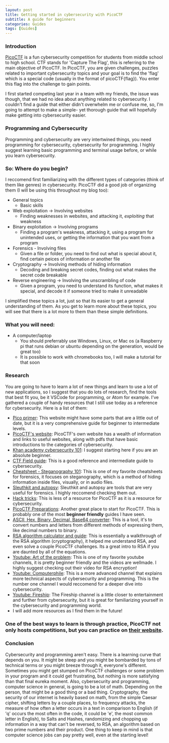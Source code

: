 ```yaml
---
layout: post
title: Getting started in cybersecurity with PicoCTF
subtitle: A guide for beginners
categories: Guides
tags: [Guides]
---
```

### Introduction
[PicoCTF](https://picoctf.org/) is a fun cybersecurity competition for students from middle school to high school. CTF stands for 'Capture The Flag', this is referring to the main objective of PicoCTF. In PicoCTF, you are given challenges, puzzles related to important cybersecurity topics and your goal is to find the 'flag' which is a special code (usually in the format of picoCTF{flag}). You enter this flag into the challenge to gain points. 

I first started competing last year in a team with my friends, the issue was though, that we had no idea about anything related to cybersecurity. I couldn't find a guide that either didn't overwhelm me or confuse me, so, I'm going to attempt to make a simple- yet thorough guide that will hopefully make getting into cybersecurity easier.  
### Programming and Cybersecurity
Programming and cybersecurity are very intertwined things, you need programming for cybersecurity, cybersecurity for programming. I highly suggest learning basic programming and terminal usage before, or while you learn cybersecurity.
### So: Where do you begin?
I reccomend first familiarizing with the different types of categories (think of them like genres) in cybersecurity. PicoCTF did a good job of organizing them (I will be using this throughout my blog too):
- General topics
  - Basic skills
- Web exploitation -> Involving websites
  - Finding weaknesses in websites, and attacking it, *exploiting* that weakness
- Binary exploitation -> Involving programs
  - Finding a program's weakness, attacking it, using a program for unintended uses, or getting the information that you want from a program
- Forensics - Involving files
  - Given a file or folder, you need to find out what is special about it, find certain peices of information or another file
- Cryptography -> Involving methods of hiding information
  - Decoding and breaking secret codes, finding out what makes the secret code breakable
- Reverse engineering -> Involving the unscrambling of code
  - Given a program, you need to understand its function, what makes it special, and decode it if someone tried to make it unreadable

I simplified these topics a lot, just so that its easier to get a general understanding of them. As you get to learn more about these topics, you will see that there is a lot more to them than these simple definitions.
### What you will need:
- A computer/laptop
  - You should preferrably use Windows, Linux, or Mac os (a Raspberry pi that runs debian or ubuntu depending on the generation, would be great too)
  - It is possible to work with chromebooks too, I will make a tutorial for that soon

### Research
You are going to have to learn a lot of new things and learn to use a lot of new applications, so I suggest that you do lots of research, find the tools that best fit you, be it VSCode for programming, or Atom for example.
I've gathered a couple of handy resources that I still use today as a reference for cybersecurity. 
Here is a list of them:
- [Pico primer](https://primer.picoctf.com/): This website might have some parts that are a little out of date, but it is a very comprehensive guide for beginner to intermediate levels.
- [PicoCTF's website](https://picoctf.org/resources): PicoCTF's own website has a wealth of information and links to useful websites, along with pdfs that have basic introductions to the categories of cybersecurity.
- [Khan academy cybersecurity 101](https://www.khanacademy.org/partner-content/nova/nova-labs-topic/cyber/v/cybersecurity-101): I suggest starting here if you are an absolute beginner.
- [CTF Field guide](https://trailofbits.github.io/ctf/): This is a good reference and intermediate guide to cybersecurity.
- [Cheatsheet - Steganography 101](https://pequalsnp-team.github.io/cheatsheet/steganography-101): This is one of my favorite cheatsheets for forensics, it focuses on steganography, which is a method of hiding information inside files, visually, or in audio files.
- [Sleuthkit and autopsy](http://www.sleuthkit.org/): Sleuthkit and autopsy are tools that are very useful for forensics. I highly reccomend checking them out.
- [Hack tricks](https://book.hacktricks.xyz/): This is less of a resource for PicoCTF as it is a resource for cybersecurity.
- [PicoCTF Preparations](https://adamdoupe.com/blog/2013/04/10/picoctf-preparations/): Another great place to start for PicoCTF. This is probably one of the most **beginner friendly** guides I have seen.
- [ASCII, Hex, Binary, Decimal, Base64 converter](https://www.rapidtables.com/convert/number/ascii-hex-bin-dec-converter.html): This is a tool, it's to convert numbers and letters from different methods of expressing them, like decimal numbers to binary.
- [RSA algorithm calculator and guide](https://www.cs.drexel.edu/~jpopyack/IntroCS/HW/RSAWorksheet.html): This is essentially a walkthrough of the RSA algorithm (cryptography), it helped me understand RSA, and even solve a couple PicoCTF challenges. Its a great intro to RSA if you are daunted by all of the equations.
- [Youtube: Art of the problem](https://www.youtube.com/user/ArtOfTheProblem): This is one of my favorite youtube channels, it is pretty beginner friendly and the videos are wellmade. I highly suggest checking out their video for RSA encryption! 
- [Youtube: Computerphile](https://www.youtube.com/user/computerphile): This is a more advanced channel that explains more technical aspects of cybersecurity and programming. This is the number one channel I would reccomend for a deeper dive into cybersecurity.
- [Youtube: Fireship](https://www.youtube.com/channel/UCsBjURrPoezykLs9EqgamOA): The Fireship channel is a little closer to entertainment and further from cybersecurity, but it is great for familiarizing yourself in the cybersecurity and programming world.
- I will add more resources as I find them in the future!

### One of the best ways to learn is through practice, PicoCTF not only hosts competitions, but you can practice on [their website](https://play.picoctf.org/practice).

### Conclusion
Cybersecurity and programming aren't easy. There is a learning curve that depends on you. It might be steep and you might be bombarded by tons of technical terms or you might breeze through it, everyone's different. Sometimes you  might get stumped on PicoCTF challenges or some problem in your program and it could get frustrating, but nothing is more satisfying than that final eureka moment. Also, cybersecurity and programming, computer science in general, is going to be a lot of math. Depending on the person, that might be a good thing or a bad thing. Cryptography, the security of our internet is heavily based on math, from the simple Caesar cipher, shifting letters by a couple places, to frequency attacks, the measure of how often a letter occurs in a text in comparison to English (if 'q' occurs the most often in the code, it could be 'e', the most common letter in English), to Salts and Hashes, randomizing and chopping up information in a way that can't be reversed, to RSA, an algorithm based on two prime numbers and their product. One thing to keep in mind is that computer science jobs can pay pretty well, even at the starting level!
